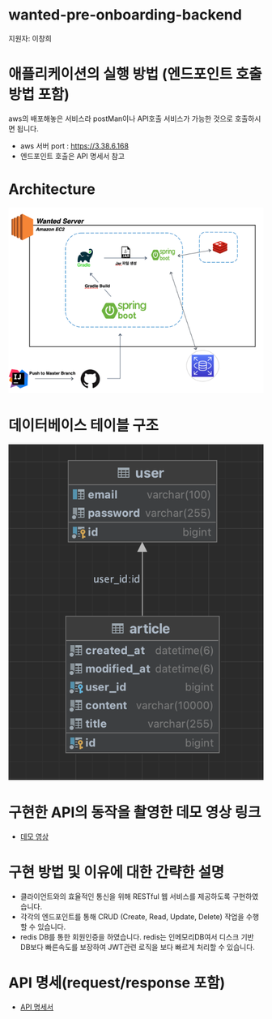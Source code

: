 # wanted-pre-onboarding-backend

지원자: 이창희 
# 애플리케이션의 실행 방법 (엔드포인트 호출 방법 포함)
aws의 배포해놓은 서비스라 postMan이나 API호출 서비스가 가능한 것으로 호출하시면 됩니다.

- aws 서버 port : https://3.38.6.168
- 엔드포인트 호출은 API 명세서 참고

# Architecture
![architecture.png](architecture.png)
# 데이터베이스 테이블 구조
![erd.png](erd.png)

# 구현한 API의 동작을 촬영한 데모 영상 링크
- [데모 영상](https://drive.google.com/drive/folders/1tjkrdk3oW0WbjyoNhKOSoWc1k4TrlBug?usp=sharing)
# 구현 방법 및 이유에 대한 간략한 설명
- 클라이언트와의 효율적인 통신을 위해 RESTful 웹 서비스를 제공하도록 구현하였습니다.
- 각각의 엔드포인트를 통해 CRUD (Create, Read, Update, Delete) 작업을 수행할 수 있습니다.
- redis DB를 통한 회원인증을 하였습니다. redis는 인메모리DB여서 디스크 기반 DB보다 빠른속도를 보장하여 JWT관련 로직을 보다 빠르게   처리할 수 있습니다.


# API 명세(request/response 포함)
- [API 명세서](https://documenter.getpostman.com/view/17635071/2s9Xy6rqJf)
